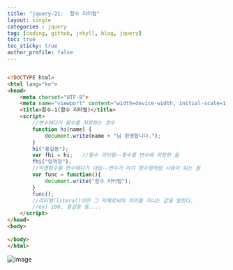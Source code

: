 ```yaml
---
title: "jquery-21:  함수 리터럴"
layout: single
categories : jquery
tag: [coding, github, jekyll, blog, jquery]
toc: true
toc_sticky: true
author_profile: false
---
```


```html

<!DOCTYPE html>
<html lang="ko">
<head>
    <meta charset="UTF-8">
    <meta name="viewport" content="width=device-width, initial-scale=1.0">
    <title>함수-1(함수 리터럴)</title>    
    <script>
        //변수에다가 함수를 저장하는 경우
        function hi(name) {
            document.write(name + "님 환영합니다.");
        }
        hi("홍길동");
        var fhi = hi;   //함수 리터럴--함수를 변수에 저장한 꼴
        fhi("임꺽정");
        //익명함수를 변수에다가 대입--변수가 마치 함수명처럼 사용이 되는 꼴
        var func = function(){
            document.write("함수 리터럴");
        }
        func();
        //리터럴(literal)이란 그 자체로써의 의미를 지니는 값을 말한다.
        //ex) 100, 홍길동 등....
    </script>
</head>
<body>
    
</body>
</html>

```

![image](https://user-images.githubusercontent.com/111720411/211152723-ce15fa05-a43d-415b-bf1d-6e5bc31a0975.png)
